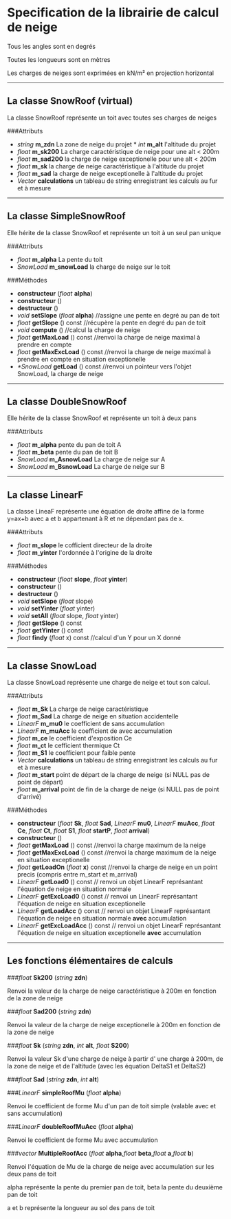Specification de la librairie de calcul de neige
======================================

Tous les angles sont en degrés

Toutes les longueurs sont en mètres

Les charges de neiges sont exprimées en kN/m² en projection horizontal

***********************************

La classe SnowRoof (virtual)
---------------

La classe SnowRoof représente un toit avec toutes ses charges de neiges

###Attributs
* *string* **m_zdn** La zone de neige du projet * *int* **m_alt** l'altitude du projet
* *float*  **m_sk200** La charge caractéristique de neige pour une alt < 200m
* *float*  **m_sad200** la charge de neige exceptionelle pour une alt < 200m
* *float*  **m_sk** la charge de neige caractéristique à l'altitude du projet
* *float* **m_sad** la charge de neige exceptionelle à l'altitude du projet
* *Vector <string>* **calculations** un tableau de string enregistrant les calculs au fur et à mesure

*************************************

La classe SimpleSnowRoof
--------------------------

Elle hérite de la classe SnowRoof et représente un toit à un seul pan unique

###Attributs

* *float* **m_alpha** La pente du toit
* *SnowLoad* **m_snowLoad** la charge de neige sur le toit

###Méthodes

* **constructeur** (*float* **alpha**)
* **constructeur** ()
* **destructeur** ()
* *void* **setSlope** (*float* **alpha**) //assigne une pente en degré au pan de toit
* *float* **getSlope** () const //récupère la pente en degré du pan de toit
* *void* **compute** () //calcul la charge de neige
* *float* **getMaxLoad** () const //renvoi la charge de neige maximal à prendre en compte
* *float* **getMaxExcLoad** () const //renvoi la charge de neige maximal à prendre en compte en situation exceptionelle
* _*SnowLoad_ **getLoad** () const //renvoi un pointeur vers l'objet SnowLoad, la charge de neige

************************************

La classe DoubleSnowRoof
--------------------------

Elle hérite de la classe SnowRoof et représente un toit à deux pans

###Attributs

* *float* **m_alpha** pente du pan de toit A
* *float* **m_beta** pente du pan de toit B
* *SnowLoad* **m_AsnowLoad** La charge de neige sur A
* *SnowLoad* **m_BsnowLoad** La charge de neige sur B

*********************************

La classe LinearF
-----------------

La classe LineaF représente une équation de droite affine de la forme y=ax+b avec a et b appartenant à R et ne dépendant pas de x.

###Attributs

* *float* **m_slope** le cofficient directeur de la droite
* *float* **m_yinter** l'ordonnée à l'origine de la droite

###Méthodes

* **constructeur** (*float*  **slope**, *float*  **yinter**)
* **constructeur** ()
* **destructeur** ()
* *void*  **setSlope** (*float* slope)
* *void*  **setYinter** (*float* yinter)
* *void*  **setAll** (*float* slope, *float* yinter)
* *float*  **getSlope** () const
* *float*  **getYinter** () const
* *float*  **findy** (*float* x) const //calcul d'un Y pour un X donné

**************************

La classe SnowLoad
----------------------

La classe SnowLoad représente une charge de neige et tout son calcul.

###Attributs

* *float* **m_Sk** La charge de neige caractéristique
* *float* **m_Sad** La charge de neige en situation accidentelle
* *LinearF*  **m_mu0** le coefficient de sans accumulation
* *LinearF*  **m_muAcc** le coefficient de avec accumulation
* *float*  **m_ce** le coefficient d'exposition Ce
* *float*  **m_ct** le cefficient thermique Ct
* *float* **m_S1** le coefficient pour faible pente
* *Vector <string>* **calculations** un tableau de string enregistrant les calculs au fur et à mesure
* *float* **m_start** point de départ de la charge de neige (si NULL pas de point de départ)
* *float* **m_arrival** point de fin de la charge de neige (si NULL pas de point d'arrivé)

###Méthodes

* **constructeur** (*float* **Sk**, *float* **Sad**, *LinearF* **mu0**, *LinearF* **muAcc**, *float* **Ce**, *float* **Ct**, *float* **S1**, *float* **startP**, *float* **arrival**)
* **constructeur** ()
* *float* **getMaxLoad** () const //renvoi la charge maximum de la neige
* *float* **getMaxExcLoad** () const //renvoi la charge maximum de la neige en situation exceptionelle
* *float* **getLoadOn** (*float* **x**) const //renvoi la charge de neige en un point precis (compris entre m_start et m_arrival)
* *LinearF* **getLoad0** () const // renvoi un objet LinearF représantant l'équation de neige en situation normale
* *LinearF* **getExcLoad0** () const // renvoi un LinearF représantant l'équation de neige en situation exceptionelle
* *LinearF* **getLoadAcc** () const // renvoi un objet LinearF représantant l'équation de neige en situation normale **avec** accumulation
* *LinearF* **getExcLoadAcc** () const // renvoi un objet LinearF représantant l'équation de neige en situation exceptionelle **avec** accumulation

****************************

Les fonctions élémentaires de calculs
--------------------------------------

###*float* **Sk200** (*string* **zdn**)

Renvoi la valeur de la charge de neige caractéristique à 200m en fonction de la zone de neige

###*float* **Sad200** (*string* **zdn**)

Renvoi la valeur de la charge de neige exceptionelle à 200m en fonction de la zone de neige

###*float* **Sk** (*string* **zdn**, *int* **alt**, *float* **S200**)

Renvoi la valeur Sk d'une charge de neige à partir d' une charge à 200m, de la zone de neige et de l'altitude (avec les équation DeltaS1 et DeltaS2)

###*float* **Sad** (*string* **zdn**, *int* **alt**)

###*LinearF* **simpleRoofMu** (*float* **alpha**)

Renvoi le coefficient de forme Mu d'un pan de toit simple (valable avec et sans accumulation)


###*LinearF* **doubleRoofMuAcc** (*float* **alpha**)

Renvoi le coefficient de forme Mu avec accumulation

###*vector<LinearF>* **MultipleRoofAcc** (*float* **alpha**,*float* **beta**,*float* **a**,*float* **b**)

Renvoi l'équation de Mu de la charge de neige avec accumulation sur les deux pans de toit 

alpha représente la pente du premier pan de toit, beta la pente du deuxième pan de toit

a et b représente la longueur au sol des pans de toit
